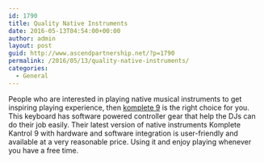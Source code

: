 ```yaml
---
id: 1790
title: Quality Native Instruments
date: 2016-05-13T04:54:00+00:00
author: admin
layout: post
guid: http://www.ascendpartnership.net/?p=1790
permalink: /2016/05/13/quality-native-instruments/
categories:
  - General
---
```

People who are interested in playing native musical instruments to get inspiring playing experience, then [komplete 9](http://www.guitarcenter.com/NI-Komplete-Kontrol.gc) is the right choice for you. This keyboard has software powered controller gear that help the DJs can do their job easily. Their latest version of native instruments Komplete Kantrol 9 with hardware and software integration is user-friendly and available at a very reasonable price. Using it and enjoy playing whenever you have a free time.
